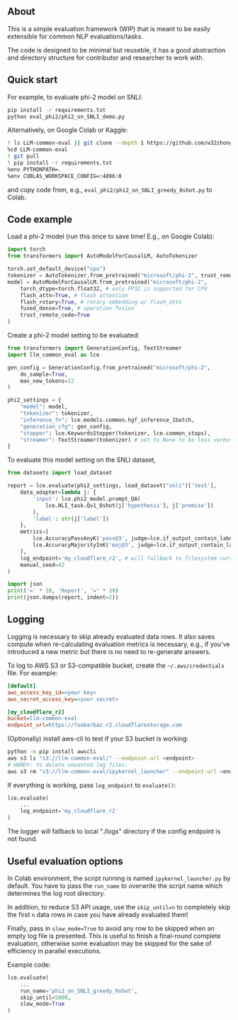 ## About
This is a simple evaluation framework (WIP) that is meant to be easily extensible for common NLP evaluations/tasks.

The code is designed to be minimal but reuseble, it has a good abstraction and directory structure for contributor and researcher to work with.  

## Quick start
For example, to evaluate phi-2 model on SNLI:
```sh
pip install -r requirements.txt
python eval_phi2/phi2_on_SNLI_demo.py
```

Alternatively, on Google Colab or Kaggle:
```sh
! ls LLM-common-eval || git clone --depth 1 https://github.com/w32zhong/LLM-common-eval.git
%cd LLM-common-eval
! git pull
! pip install -r requirements.txt
%env PYTHONPATH=.
%env CUBLAS_WORKSPACE_CONFIG=:4096:8
```
and copy code from, e.g., `eval_phi2/phi2_on_SNLI_greedy_0shot.py` to Colab.

## Code example
Load a phi-2 model (run this once to save time! E.g., on Google Colab):
```py
import torch
from transformers import AutoModelForCausalLM, AutoTokenizer

torch.set_default_device("cpu")
tokenizer = AutoTokenizer.from_pretrained("microsoft/phi-2", trust_remote_code=True)
model = AutoModelForCausalLM.from_pretrained("microsoft/phi-2",
    torch_dtype=torch.float32, # only FP32 is supported for CPU
    flash_attn=True, # flash attention
    flash_rotary=True, # rotary embedding w/ flash_attn
    fused_dense=True, # operation fusion
    trust_remote_code=True
)
```

Create a phi-2 model setting to be evaluated:
```py
from transformers import GenerationConfig, TextStreamer
import llm_common_eval as lce

gen_config = GenerationConfig.from_pretrained("microsoft/phi-2",
    do_sample=True,
    max_new_tokens=12
)

phi2_settings = {
    "model": model,
    "tokenizer": tokenizer,
    "inference_fn": lce.models.common.hgf_inference_1batch,
    "generation_cfg": gen_config,
    "stopper": lce.KeywordsStopper(tokenizer, lce.common_stops),
    "streamer": TextStreamer(tokenizer) # set to None to be less verbose!
}
```

To evaluate this model setting on the SNLI dataset, 
```py
from datasets import load_dataset

report = lce.evaluate(phi2_settings, load_dataset("snli")['test'],
    data_adapter=lambda j: {
        'input': lce.phi2_model.prompt_QA(
            lce.NLI_task.Qv1_0shot(j['hypothesis'], j['premise'])
        ),
        'label': str(j['label'])
    },
    metrics=[
        lce.AccuracyPassAnyK('pass@3', judge=lce.if_output_contain_label, n_trials=3),
        lce.AccuracyMajorityInK('maj@3', judge=lce.if_output_contain_label, n_trials=3)
    ],
    log_endpoint='my_cloudflare_r2', # will fallback to filesystem current directory.
    manual_seed=42
)

import json
print('=' * 20, 'Report', '=' * 20)
print(json.dumps(report, indent=2))
```

## Logging
Logging is necessary to skip already evaluated data rows.
It also saves compute when re-calculating evaluation metrics is necessary, e.g., if you've introduced a new metric but there is no need to re-generate answers.

To log to AWS S3 or S3-compatible bucket, create the `~/.aws/credentials` file.
For example:
```ini
[default]
aws_access_key_id=<your key>
aws_secret_access_key=<your secret>

[my_cloudflare_r2]
bucket=llm-common-eval
endpoint_url=https://foobarbaz.r2.cloudflarestorage.com
```

(Optionally) install aws-cli to test if your S3 bucket is working: 
```sh
python -m pip install awscli
aws s3 ls "s3://llm-common-eval/" --endpoint-url <endpoint>
# HANDY: to delete unwanted log files:
aws s3 rm "s3://llm-common-eval/ipykernel_launcher" --endpoint-url <endpoint> --recursive
```

If everything is working, pass `log_endpoint` to `evaluate()`:
```py
lce.evaluate(
    ...
    log_endpoint='my_cloudflare_r2'
)
```
The logger will fallback to local "./logs" directory if the config endpoint is not found.

## Useful evaluation options
In Colab environment, the script running is named `ipykernel_launcher.py` by default.
You have to pass the `run_name` to overwrite the script name which determines the log root directory.

In addition, to reduce S3 API usage, use the `skip_until=n` to completely skip the first `n` data rows in case you have already evaluated them!

Finally, pass in `slow_mode=True` to avoid any row to be skipped when an empty log file is presented.
This is useful to finish a final-round complete evaluation, otherwise some evaluation may be skipped for the sake of efficiency in parallel executions.

Example code:
```py
lce.evaluate(
    ...
    run_name='phi2_on_SNLI_greedy_0shot',
    skip_until=5000,
    slow_mode=True
)
```
